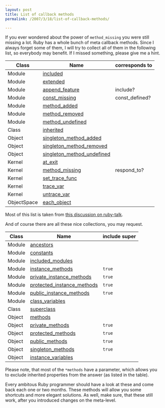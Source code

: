 ```yaml
---
layout: post
title: List of callback methods
permalink: /2007/3/18/list-of-callback-methods/

---
```


If you ever wondered about the power of <code>method\_missing</code> you were
still missing a lot. Ruby has a whole bunch of meta callback methods. Since I
always forget some of them, I will try to collect all of them in the following
list, so everybody may benefit. If I missed something, please give me a
hint.

<table>
  <thead><tr><th>Class</th><th>Name</th><th>corresponds to</th></tr></thead>
  <tbody>
    <tr><td>Module</td><td><a href="http://ruby-doc.org/core/classes/Module.html#M001683">included</a></td></tr>
    <tr><td>Module</td><td><a href="http://ruby-doc.org/core/classes/Module.html#M001684">extended</a></td></tr>
    <tr><td>Module</td><td><a href="http://ruby-doc.org/core/classes/Module.html#M001659">append_feature</a></td><td>include?</td></tr>
    <tr><td>Module</td><td><a href="http://ruby-doc.org/core/classes/Module.html#M001716">const_missing</a></td><td>const_defined?</td></tr>
    <tr><td>Module</td><td><a href="http://ruby-doc.org/core/classes/Module.html#M001685">method_added</a></td></tr>
    <tr><td>Module</td><td><a href="http://ruby-doc.org/core/classes/Module.html#M001686">method_removed</a></td></tr>
    <tr><td>Module</td><td><a href="http://ruby-doc.org/core/classes/Module.html#M001687">method_undefined</a></td></tr>
    <tr><td>Class</td><td><a href="http://ruby-doc.org/core/classes/Class.html#M002812">inherited</a></td></tr>
    <tr><td>Object</td><td><a href="http://ruby-doc.org/core/classes/Object.html#M000372">singleton_method_added</a></td></tr>
    <tr><td>Object</td><td><a href="http://ruby-doc.org/core/classes/Object.html#M000373">singleton_method_removed</a></td></tr>
    <tr><td>Object</td><td><a href="http://ruby-doc.org/core/classes/Object.html#M000374">singleton_method_undefined</a></td></tr>
    <tr><td>Kernel</td><td><a href="http://ruby-doc.org/core/classes/Kernel.html#M005936">at_exit</a></td></tr>
    <tr><td>Kernel</td><td><a href="http://ruby-doc.org/core/classes/Kernel.html#M005929">method_missing</a></td><td>respond_to?</td></tr>
    <tr><td>Kernel</td><td><a href="http://ruby-doc.org/core/classes/Kernel.html#M005943">set_trace_func</a></td></tr>
    <tr><td>Kernel</td><td><a href="http://ruby-doc.org/core/classes/Kernel.html#M005941">trace_var</a></td></tr>
    <tr><td>Kernel</td><td><a href="http://ruby-doc.org/core/classes/Kernel.html#M005942">untrace_var</a></td></tr>
    <tr><td>ObjectSpace</td><td><a href="http://ruby-doc.org/core/classes/ObjectSpace.html#M006763">each_object</a></td></tr>
  </tbody>
</table>

Most of this list is taken from <a
href="http://blade.nagaokaut.ac.jp/cgi-bin/scat.rb/ruby/ruby-talk/120436">this
discussion on ruby-talk</a>.

And of course there are all these nice collections, you may request.

<table>
  <thead><tr><th>Class</th><th>Name</th><th>include super</th></tr></thead>
  <tbody>
    <tr><td>Module</td><td><a href="http://ruby-doc.org/core/classes/Module.html#M001700">ancestors</a></td></tr>
    <tr><td>Module</td><td><a href="http://ruby-doc.org/core/classes/Module.html#M001679">constants</a></td></tr>
    <tr><td>Module</td><td><a href="http://ruby-doc.org/core/classes/Module.html#M001697">included_modules</a></td></tr>
    <tr><td>Module</td><td><a href="http://ruby-doc.org/core/classes/Module.html#M001706">instance_methods</a></td><td><code>true</code></td></tr>
    <tr><td>Module</td><td><a href="http://ruby-doc.org/core/classes/Module.html#M001709">private_instance_methods</a></td><td><code>true</code></td></tr>
    <tr><td>Module</td><td><a href="http://ruby-doc.org/core/classes/Module.html#M001708">protected_instance_methods</a></td><td><code>true</code></td></tr>
    <tr><td>Module</td><td><a href="http://ruby-doc.org/core/classes/Module.html#M001707">public_instance_methods</a></td><td><code>true</code></td></tr>
    <tr><td>Module</td><td><a href="http://ruby-doc.org/core/classes/Module.html#M001717">class_variables</a></td></tr>
    <tr><td>Class</td><td><a href="http://ruby-doc.org/core/classes/Class.html#M002816">superclass</a></td></tr>
    <tr><td>Object</td><td><a href="http://ruby-doc.org/core/classes/Object.html#M000359">methods</a></td></tr>
    <tr><td>Object</td><td><a href="http://ruby-doc.org/core/classes/Object.html#M000362">private_methods</a></td><td><code>true</code></td></tr>
    <tr><td>Object</td><td><a href="http://ruby-doc.org/core/classes/Object.html#M000361">protected_methods</a></td><td><code>true</code></td></tr>
    <tr><td>Object</td><td><a href="http://ruby-doc.org/core/classes/Object.html#M000363">public_methods</a></td><td><code>true</code></td></tr>
    <tr><td>Object</td><td><a href="http://ruby-doc.org/core/classes/Object.html#M000360">singleton_methods</a></td><td><code>true</code></td></tr>
    <tr><td>Object</td><td><a href="http://ruby-doc.org/core/classes/Object.html#M000364">instance_variables</a></td></tr>
  </tbody>
</table>

Please note, that most of the <code>\*methods</code> have a parameter, which
allows you to exclude inherited properties from the answer (as listed in the
table).

Every ambitous Ruby programmer should have a look at these and come back each
one or two months. These methods will allow you some shortcuts and more elegant
solutions. As well, make sure, that these still work, after you introduced
changes on the meta-level.
